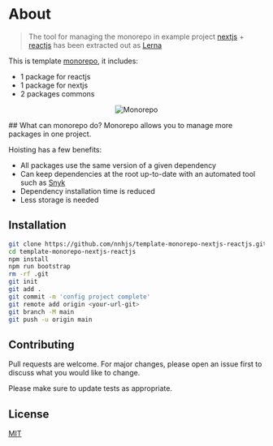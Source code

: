 # About
> The tool for managing the monorepo in example project [nextjs](https://nextjs.org/) + [reactjs](https://reactjs.org/) has been extracted out as [Lerna](https://github.com/lerna/lerna)

This is template [monorepo](https://github.com/babel/babel/blob/master/doc/design/monorepo.md), it includes:

- 1 package for reactjs
- 1 package for nextjs
- 2 packages commons
<p align="center">
  <img align="center" src="https://user-images.githubusercontent.com/52577080/173622679-2ee147bb-d5c6-4219-a707-38336ab4b028.png" alt="Monorepo" />
</p>
## What can monorepo do?
Monorepo allows you to manage more packages in one project. 

Hoisting has a few benefits:

- All packages use the same version of a given dependency
- Can keep dependencies at the root up-to-date with an automated tool such as [Snyk](https://snyk.io/)
- Dependency installation time is reduced
- Less storage is needed

## Installation

```bash
git clone https://github.com/nnhjs/template-monorepo-nextjs-reactjs.git
cd template-monorepo-nextjs-reactjs
npm install 
npm run bootstrap
rm -rf .git
git init
git add .
git commit -m 'config project complete'
git remote add origin <your-url-git>
git branch -M main
git push -u origin main
```

## Contributing
Pull requests are welcome. For major changes, please open an issue first to discuss what you would like to change.

Please make sure to update tests as appropriate.

## License
[MIT](https://choosealicense.com/licenses/mit/)
